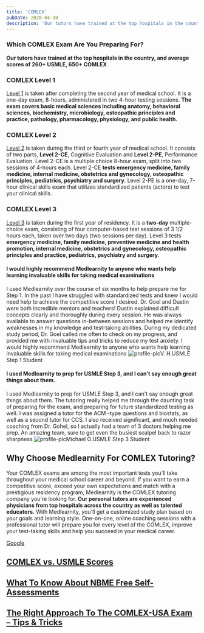 ```yaml
---
title: 'COMLEX'
pubDate: 2020-04-30
description: 'Our tutors have trained at the top hospitals in the country, and average scores of 260+ USMLE, 650+ COMLEX.'
---
```


### Which COMLEX Exam Are You Preparing For?

**Our tutors have trained at the top hospitals in the country, and average scores of 260+ USMLE, 650+ COMLEX**

### COMLEX Level 1

[Level 1](https://www.medlearnity.com/comlex-1/) is taken after completing the second year of medical school. It is a one-day exam, 8-hours, administered in two 4-hour testing sessions. **The exam covers basic medical sciences including anatomy, behavioral sciences, biochemistry, microbiology, osteopathic principles and practice, pathology, pharmacology, physiology, and public health.**

### COMLEX Level 2

[Level 2](https://www.medlearnity.com/step-2ck-usmle/) is taken during the third or fourth year of medical school. It consists of two parts, **Level 2-CE**, Cognitive Evaluation and **Level 2-PE**, Performance Evaluation. Level 2-CE is a multiple choice 8-hour exam, split into two sessions of 4-hours each. Level 2-CE **tests emergency medicine, family medicine, internal medicine, obstetrics and gynecology, osteopathic principles, pediatrics, psychiatry and surgery**. Level 2-PE is a one-day, 7-hour clinical skills exam that utilizes standardized patients (actors) to test your clinical skills.

### COMLEX Level 3

[Level 3](https://www.medlearnity.com/level-3/) is taken during the first year of residency. It is a **two-day** multiple-choice exam, consisting of four computer-based test sessions of 3 1/2 hours each, taken over two days (two sessions per day). Level 3 tests **emergency medicine, family medicine, preventive medicine and health promotion, internal medicine, obstetrics and gynecology, osteopathic principles and practice, pediatrics, psychiatry and surgery**.

#### I would highly recommend Medlearnity to anyone who wants help learning invaluable skills for taking medical examinations

I used Medlearnity over the course of six months to help prepare me for Step 1. In the past I have struggled with standardized tests and knew I would need help to achieve the competitive score I desired. Dr. Goel and Dustin were both incredible mentors and teachers! Dustin explained difficult concepts clearly and thoroughly during every session. He was always available to answer questions in-between sessions and helped me identify weaknesses in my knowledge and test-taking abilities. During my dedicated study period, Dr. Goel called me often to check on my progress, and provided me with invaluable tips and tricks to reduce my test anxiety. I would highly recommend Medlearnity to anyone who wants help learning invaluable skills for taking medical examinations
![profile-pic](https://i2xfwztd2ksbegse.public.blob.vercel-storage.com/wp/2023/10/testimonial-placeholder.png)V. H.USMLE Step 1 Student

#### I used Medlearnity to prep for USMLE Step 3, and I can't say enough great things about them.

I used Medlearnity to prep for USMLE Step 3, and I can't say enough great things about them. The tutoring really helped me through the daunting task of preparing for the exam, and preparing for future standardized testing as well. I was assigned a tutor for the ACM -type questions and biostats, as well as a second tutor for CCS. I also received significant, and much needed coaching from Dr. Gohel, so I actually had a team of 3 doctors helping me prep. An amazing team, sure to get even the busiest scalpel back to razor sharpness
![profile-pic](https://i2xfwztd2ksbegse.public.blob.vercel-storage.com/wp/2023/10/testimonial-placeholder.png)Michael O.USMLE Step 3 Student

## Why Choose Medlearnity For COMLEX Tutoring?

Your COMLEX exams are among the most important tests you'll take throughout your medical school career and beyond. If you want to earn a competitive score, exceed your own expectations and match with a prestigious residency program, Medlearnity is the COMLEX tutoring company you're looking for. **Our personal tutors are experienced physicians from top hospitals across the country as well as talented educators.** With Medlearnity, you'll get a customized study plan based on your goals and learning style. One-on-one, online coaching sessions with a professional tutor will prepare you for every level of the COMLEX, improve your test-taking skills and help you succeed in your medical career.

[Google](https://www.google.com/search?sxsrf=ALeKk02Np3zuLpVvWHuLh8YQxCysUEKy4Q%3A1588046050926&ei=4qinXouTOPGzytMPwPe00Ag&q=medlearnity+google+reviews&oq=medlearnity+google+reviews&gs_lcp=CgZwc3ktYWIQAzIECCMQJ1CEKljpMWCBM2gAcAB4AIABXIgBtAaSAQIxMJgBAKABAaoBB2d3cy13aXo&sclient=psy-ab&ved=0ahUKEwiLjILGnIrpAhXxmXIEHcA7DYoQ4dUDCAw&uact=5#lrd=0x89c25981baf77257:0xf372ef78c42cfd0b,1,,,)

## [COMLEX vs. USMLE Scores](https://www.medlearnity.com/comlex-vs-usmle-scores/ 'COMLEX vs. USMLE Scores')

## [What To Know About NBME Free Self-Assessments](https://www.medlearnity.com/ut-blanditiis-ut-dol/ 'What To Know About NBME Free Self-Assessments')

## [The Right Approach To The COMLEX-USA Exam – Tips & Tricks](https://www.medlearnity.com/comlex-usa-exam/ 'The Right Approach To The COMLEX-USA Exam – Tips & Tricks')
